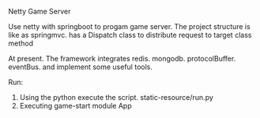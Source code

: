 Netty Game Server

Use netty with springboot to progam game server.
The project structure is like as springmvc. has a Dispatch class to distribute request to target class method

At present. The framework integrates redis. mongodb. protocolBuffer. eventBus. and implement some useful tools.

Run:
  1. Using the python execute the script. static-resource/run.py
  2. Executing game-start module App
